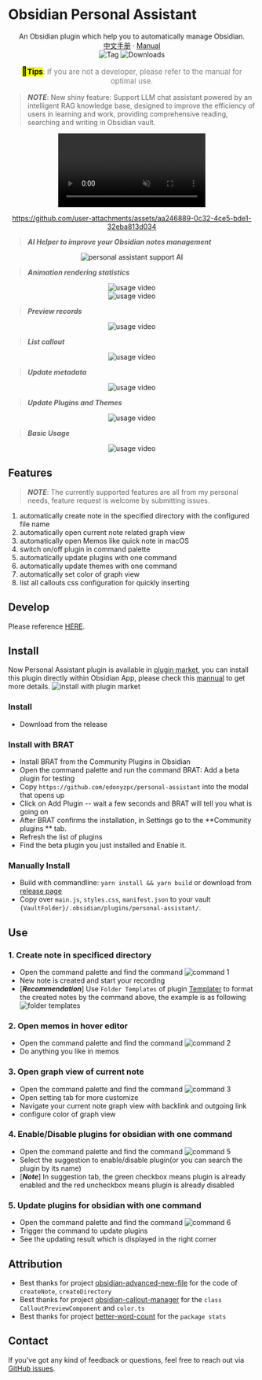 # Obsidian Personal Assistant

<p align="center">
    <span>An Obsidian plugin which help you to automatically manage Obsidian.</span>
    <br/>
    <a href="/Manual-CN.md">中文手册</a>
    ·
    <a href="/Manual.md">Manual</a>
    <br/>
    <img alt="Tag" src="https://img.shields.io/github/v/tag/edonyzpc/personal-assistant?color=%23000000&label=Version&logo=tga&logoColor=%23008cff&sort=semver&style=social" />
    <img alt="Downloads" src="https://img.shields.io/github/downloads/edonyzpc/personal-assistant/total?logo=obsidian&logoColor=%23b300ff&style=social" />
</p>
<p align="center" style="font-size:15px;color:gray">
 <mark><b><span style="font-size:18px;">💯</span>Tips</b></mark>: If you are not a developer, please refer to the manual for optimal use.
</p>

> ***NOTE***: New shiny feature: Support LLM chat assistant powered by an intelligent RAG knowledge base, designed to improve the efficiency of users in learning and work, providing comprehensive reading, searching and writing in Obsidian vault.
<div align="center">


</div>

<div align="center">
<video src="./docs/featured-images-ai-generation.mp4" placeholder="personal assistant support generating featured images by AI" autoplay loop controls muted title="featured image generation"></video>


https://github.com/user-attachments/assets/aa246889-0c32-4ce5-bde1-32eba813d034


</div>

> ***AI Helper to improve your Obsidian notes management***
<div align="center">
<img src="./docs/Personal-Assitant-With-AI.gif" alt="personal assistant support AI"/>
</div>

> ***Animation rendering statistics***
<div align="center">
<img src="./docs/personal-assistant-v1.3.6.gif" alt="usage video"/>
</div>

<div align="center">
<img src="./docs/personal-assistant-v1.3.1.gif" alt="usage video"/>
</div>

> ***Preview records***
<div align="center">
<img src="./docs/personal-assistant-v1.2.4.gif" alt="usage video"/>
</div>

> ***List callout***
<div align="center">
<img src="./docs/personal-assistant-v1.3.2.gif" alt="usage video"/>
</div>

> ***Update metadata***
<div align="center">
<img src="./docs/personal-assistant-v1.2.0.gif" alt="usage video"/>
</div>

> ***Update Plugins and Themes***
<div align="center">
<img src="./docs/personal-assistant-v1.1.6.gif" alt="usage video"/>
</div>

> ***Basic Usage***
<div align="center">
<img src="./docs/personal-assistant-v1.1.1.gif" alt="usage video"/>
</div>

## Features
> ***NOTE***: The currently supported features are all from my personal needs, feature request is welcome by submitting issues.

1. automatically create note in the specified directory with the configured file name
2. automatically open current note related graph view
3. automatically open Memos like quick note in macOS
4. switch on/off plugin in command palette
5. automatically update plugins with one command
6. automatically update themes with one command
7. automatically set color of graph view
8. list all callouts css configuration for quickly inserting

## Develop

Please reference [HERE](./DEVELOPEMENT.md).

## Install
Now Personal Assistant plugin is available in [plugin market](https://obsidian.md/plugins?search=personal%20assistant#), you can install this plugin directly within Obsidian App, please check this [mannual](https://help.obsidian.md/Extending+Obsidian/Community+plugins#Install+a+community+plugin) to get more details.
![install with plugin market](./docs/install-within-plugin-market.png)

### Install
- Download from the release

### Install with BRAT

- Install BRAT from the Community Plugins in Obsidian
- Open the command palette and run the command BRAT: Add a beta plugin for testing
- Copy `https://github.com/edonyzpc/personal-assistant` into the modal that opens up
- Click on Add Plugin -- wait a few seconds and BRAT will tell you what is going on
- After BRAT confirms the installation, in Settings go to the **Community plugins ** tab.
- Refresh the list of plugins
- Find the beta plugin you just installed and Enable it.

### Manually Install

- Build with commandline: `yarn install && yarn build` or download from [release page](https://github.com/edonyzpc/personal-assistant/releases)
- Copy over `main.js`, `styles.css`, `manifest.json` to your vault `{VaultFolder}/.obsidian/plugins/personal-assistant/`.

## Use

### 1. Create note in specificed directory
- Open the command palette and find the command
![command 1](./docs/command-1.png)
- New note is created and start your recording
- [***Recommendation***] Use `Folder Templates` of plugin [Templater](https://github.com/SilentVoid13/Templater) to format the created notes by the command above, the example is as following
![folder templates](./docs/folder-templates.png)
### 2. Open memos in hover editor
- Open the command palette and find the command
![command 2](./docs/command-2.png)
- Do anything you like in memos
### 3. Open graph view of current note
- Open the command palette and find the command
![command 3](./docs/command-3.png)
- Open setting tab for more customize
- Navigate your current note graph view with backlink and outgoing link
- configure color of graph view

### 4. Enable/Disable plugins for obsidian with one command
- Open the command palette and find the command
![command 5](./docs/command-5.png)
- Select the suggestion to enable/disable plugin(or you can search the plugin by its name)
- [***Note***] In suggestion tab, the green checkbox means plugin is already enabled and the red uncheckbox means plugin is already disabled

### 5. Update plugins for obsidian with one command
- Open the command palette and find the command
![command 6](./docs/command-6.png)
- Trigger the command to update plugins
- See the updating result which is displayed in the right corner

## Attribution
- Best thanks for project [obsidian-advanced-new-file](https://github.com/vanadium23/obsidian-advanced-new-file) for the code of `createNote`, `createDirectory`
- Best thanks for project [obsidian-callout-manager](https://github.com/eth-p/obsidian-callout-manager) for the `class CalloutPreviewComponent` and `color.ts`
- Best thanks for project [better-word-count](https://github.com/lukeleppan/better-word-count) for the `package stats`

## Contact

If you've got any kind of feedback or questions, feel free to reach out via [GitHub issues](https://github.com/edonyzpc/personal-assistant/issues).
